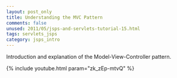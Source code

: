 ```yaml
---           
layout: post_only
title: Understanding the MVC Pattern
comments: false
unused: 2011/05/jsps-and-servlets-tutorial-15.html
tags: servlets_jsps
category: jsps_intro
---
```


Introduction and explanation of the Model-View-Controller pattern.

{% include youtube.html param="zk_zEp-mtvQ" %}